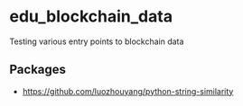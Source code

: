 # edu_blockchain_data
Testing various entry points to blockchain data


## Packages

- https://github.com/luozhouyang/python-string-similarity